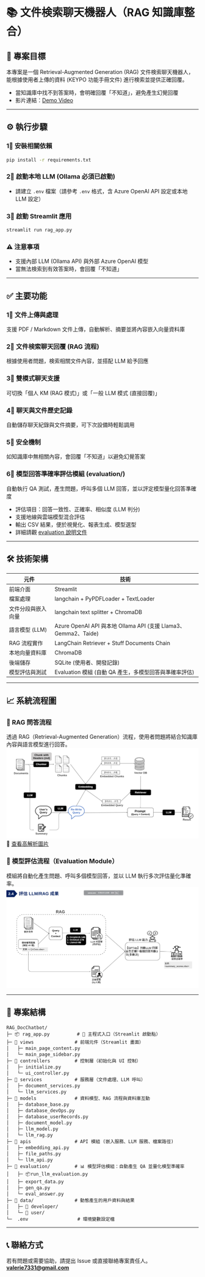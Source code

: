 # 📚 文件検索聊天機器人（RAG 知識庫整合）

## 🌟 專案目標
本專案是一個 Retrieval-Augmented Generation (RAG) 文件検索聊天機器人，能根據使用者上傳的資料 (KEYPO 功能手冊文件) 進行検索並提供正確回覆。
- 當知識庫中找不到答案時，會明確回覆「不知道」，避免產生幻覺回覆
- 影片連結：[Demo Video](https://drive.google.com/file/d/1zonmd5DjB4uLdw6tDbIPVid_UjjnNGO2/view?usp=drive_link)

---

## ⚙️ 執行步驟

### 1⃣ 安裝相關依賴
```bash
pip install -r requirements.txt
```

### 2⃣ 啟動本地 LLM (Ollama 必須已啟動)
- 請建立 `.env` 檔案（請參考 `.env` 格式，含 Azure OpenAI API 設定或本地 LLM 設定）

### 3⃣ 啟動 Streamlit 應用
```bash
streamlit run rag_app.py
```

### ⚠️ 注意事項
- 支援內部 LLM (Ollama API) 與外部 Azure OpenAI 模型
- 當無法検索到有效答案時，會回覆「不知道」

---

## ✅ 主要功能

### 1⃣ 文件上傳與處理
支援 PDF / Markdown 文件上傳，自動解析、摘要並將內容嵌入向量資料庫

### 2⃣ 文件検索聊天回覆 (RAG 流程)
根據使用者問題，検索相關文件內容，並搭配 LLM 給予回應

### 3⃣ 雙模式聊天支援
可切換「個人 KM (RAG 模式)」或「一般 LLM 模式 (直接回覆)」

### 4⃣ 聊天與文件歷史記錄
自動儲存聊天紀錄與文件摘要，可下次設備時輕鬆調用

### 5⃣ 安全機制
如知識庫中無相關內容，會回覆「不知道」以避免幻覺答案

### 6⃣ 模型回答準確率評估模組 (evaluation/)
自動執行 QA 測試，產生問題，呼叫多個 LLM 回答，並以評定模型量化回答準確度
- 評估項目：回答一致性、正確率、相似度 (LLM 判分)
- 支援地線與雲端模型混合評估
- 輸出 CSV 結果，便於視覺化、報表生成、模型選型
- 詳細請觀 [evaluation 說明文件](evaluation/README.md)

---

## 🛠️ 技術架構
| 元件              | 技術                                                                 |
|-------------------|----------------------------------------------------------------------|
| 前端介面          | Streamlit                                                           |
| 檔案處理          | langchain + PyPDFLoader + TextLoader                                |
| 文件分段與嵌入向量 | langchain text splitter + ChromaDB                                   |
| 語言模型 (LLM)    | Azure OpenAI API 與本地 Ollama API (支援 Llama3、Gemma2、Taide)     |
| RAG 流程實作      | LangChain Retriever + Stuff Documents Chain                          |
| 本地向量資料庫    | ChromaDB                                                            |
| 後端儲存          | SQLite (使用者、開發記錄)                                      |
| 模型評估與測試    | Evaluation 模組 (自動 QA 產生，多模型回答與準確率評估)      |

---
## 📈 系統流程圖

### 🔄 RAG 問答流程
透過 RAG（Retrieval-Augmented Generation）流程，使用者問題將結合知識庫內容與語言模型進行回答。
![RAG Workflow](workflow.png)  
🔗 [查看高解析圖片](https://www.canva.com/design/DAGip48-pIo/bx9DFPr341IQno54AC2TyQ/view?utm_content=DAGip48-pIo&utm_campaign=designshare&utm_medium=link2&utm_source=uniquelinks&utlId=hb127ce56f4)

### 🧪 模型評估流程（Evaluation Module）
模組將自動化產生問題、呼叫多個模型回答，並以 LLM 執行多次評估量化準確率。
![Evaluation Workflow](evaluation/eval_workflow.png)

---

## 📂 專案結構
```
RAG_DocChatbot/
├─ 📦 rag_app.py          # 📌 主程式入口（Streamlit 啟動點）
├─ 📁 views               # 前端元件（Streamlit 畫面）
│   ├─ main_page_content.py
│   └─ main_page_sidebar.py
├─ 📁 controllers         # 控制層（初始化與 UI 控制）
│   ├─ initialize.py
│   └─ ui_controller.py
├─ 📁 services            # 服務層（文件處理、LLM 呼叫）
│   ├─ document_services.py
│   └─ llm_services.py
├─ 📁 models              # 資料模型、RAG 流程與資料庫互動
│   ├─ database_base.py
│   ├─ database_devOps.py
│   ├─ database_userRecords.py
│   ├─ document_model.py
│   ├─ llm_model.py
│   └─ llm_rag.py
├─ 📁 apis                # API 模組 (嵌入服務、LLM 服務、檔案路徑)
│   ├─ embedding_api.py
│   ├─ file_paths.py
│   └─ llm_api.py
├─ 📁 evaluation/         # 📊 模型評估模組：自動產生 QA 並量化模型準確率
│   ├─ 📦run_llm_evaluation.py
│   ├─ export_data.py
│   ├─ gen_qa.py
│   └─ eval_answer.py
├─ 📁 data/               # 動態產生的用戶資料與結果
│   ├─ 📁 developer/
│   └─ 📁 user/
└─  .env                  # 環境變數設定檔
```

---

## 📞 聯絡方式
若有問題或需要協助，請提出 Issue 或直接聯絡專案責任人。  
**valerie7331@gmail.com**

